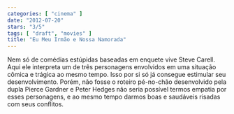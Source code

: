 ```yaml
---
categories: [ "cinema" ]
date: "2012-07-20"
stars: "3/5"
tags: [ "draft", "movies" ]
title: "Eu Meu Irmão e Nossa Namorada"
---
```

Nem só de comédias estúpidas baseadas em enquete vive Steve Carell. Aqui ele interpreta um de três personagens envolvidos em uma situação cômica e trágica ao mesmo tempo. Isso por si só já consegue estimular seu desenvolvimento. Porém, não fosse o roteiro pé-no-chão desenvolvido pela dupla Pierce Gardner e Peter Hedges não seria possível termos empatia por esses personagens, e ao mesmo tempo darmos boas e saudáveis risadas com seus conflitos.

